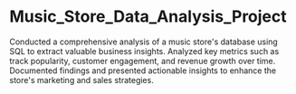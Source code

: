 # Music_Store_Data_Analysis_Project
Conducted a comprehensive analysis of a music store's database using SQL to extract valuable business insights.
Analyzed key metrics such as track popularity, customer engagement, and revenue growth over time.
Documented findings and presented actionable insights to enhance the store's marketing and sales strategies.

